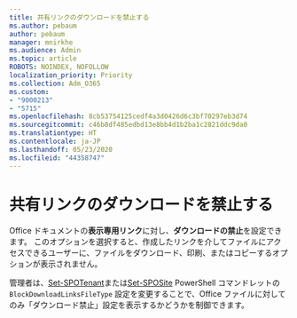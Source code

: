```yaml
---
title: 共有リンクのダウンロードを禁止する
ms.author: pebaum
author: pebaum
manager: mnirkhe
ms.audience: Admin
ms.topic: article
ROBOTS: NOINDEX, NOFOLLOW
localization_priority: Priority
ms.collection: Adm_O365
ms.custom:
- "9000213"
- "5715"
ms.openlocfilehash: 8cb53754125cedf4a3d0426d6c3bf70297eb3d74
ms.sourcegitcommit: c46b8df485edbd13e8bb4d1b2ba1c2821ddc9da0
ms.translationtype: HT
ms.contentlocale: ja-JP
ms.lasthandoff: 05/23/2020
ms.locfileid: "44358747"
---
```

# <a name="block-download-on-sharing-links"></a>共有リンクのダウンロードを禁止する

Office ドキュメントの**表示専用リンク**に対し、**ダウンロードの禁止**を設定できます。 このオプションを選択すると、作成したリンクを介してファイルにアクセスできるユーザーに、ファイルをダウンロード、印刷、またはコピーするオプションが表示されません。

管理者は、[Set-SPOTenant](https://docs.microsoft.com/powershell/module/sharepoint-online/set-spotenant?view=sharepoint-ps)または[Set-SPOSite](https://docs.microsoft.com/powershell/module/sharepoint-online/set-sposite?view=sharepoint-ps) PowerShell コマンドレットの `BlockDownloadLinksFileType` 設定を変更することで、Office ファイルに対してのみ「ダウンロード禁止」設定を表示するかどうかを制御できます。
